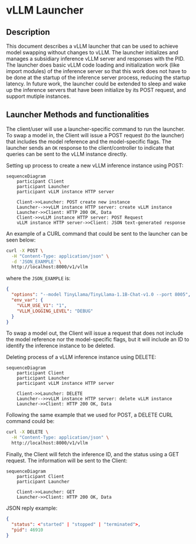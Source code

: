 
# vLLM Launcher

## Description

This document describes a vLLM launcher that can be used to achieve model swapping without changes to vLLM. The launcher initializes and manages a subsidiary inference vLLM server and responses with the PID. The launcher does basic vLLM code loading and initialization work (like import modules) of the inference server so that this work does not have to be done at the startup of the inference server process, reducing the startup latency. In future work, the launcher could be extended to sleep and wake up the inference servers that have been initialize by its POST request, and support mutiple instances.

## Launcher Methods and functionalities

The client/user will use a launcher-specific command to run the launcher. To swap a model in, the Client will issue a POST request (to the launcher) that includes the model reference and the model-specific flags. The launcher sends an `OK` response to the client/controller to indicate that queries can be sent to the vLLM instance directly.

Setting up process to create a new vLLM inference instance using POST:

```mermaid
sequenceDiagram
    participant Client
    participant Launcher
    participant vLLM instance HTTP server

    Client->>Launcher: POST create new instance
    Launcher-->>vLLM instance HTTP server: create vLLM instance
    Launcher->>Client: HTTP 200 OK, Data
    Client->>vLLM instance HTTP server: POST Request
    vLLM instance HTTP server->>Client: JSON text-generated response
```

An example of a CURL command that could be sent to the launcher can be seen below:

```bash
curl -X POST \
  -H "Content-Type: application/json" \
  -d 'JSON_EXAMPLE' \
  http://localhost:8000/v1/vllm
```

where the `JSON_EXAMPLE` is:

```json
{
  "options": "--model TinyLlama/TinyLlama-1.1B-Chat-v1.0 --port 8005",
  "env_var": {
    "VLLM_USE_V1": "1",
    "VLLM_LOGGING_LEVEL": "DEBUG"
  }
}
```

To swap a model out, the Client will issue a request that does not include the model reference nor the model-specific flags, but it will include an ID to identify the inference instance to be deleted.

Deleting process of a vLLM inference instance using DELETE:

```mermaid
sequenceDiagram
    participant Client
    participant Launcher
    participant vLLM instance HTTP server

    Client->>Launcher: DELETE
    Launcher-->>vLLM instance HTTP server: delete vLLM instance
    Launcher->>Client: HTTP 200 OK, Data
```

Following the same example that we used for POST, a DELETE CURL command could be:

```bash
curl -X DELETE \
  -H "Content-Type: application/json" \
  http://localhost:8000/v1/vllm
```

Finally, the Client will fetch the inference ID, and the status using a GET request. The information will be sent to the Client:

```mermaid
sequenceDiagram
    participant Client
    participant Launcher

    Client->>Launcher: GET
    Launcher->>Client: HTTP 200 OK, Data
```

JSON reply example:

```json
{
  "status": <"started" | "stopped" | "terminated">,
  "pid": 46910
}

```
